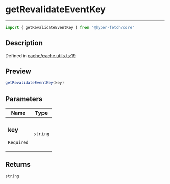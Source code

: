 

# getRevalidateEventKey

<div class="api-docs__separator" data-reactroot="">

---

</div><div class="api-docs__import" data-reactroot="">

```ts
import { getRevalidateEventKey } from "@hyper-fetch/core"
```

</div><div class="api-docs__section">

## Description

</div><div class="api-docs__description"><span class="api-docs__do-not-parse">



</span></div><p class="api-docs__definition">

Defined in [cache/cache.utils.ts:19](https://github.com/BetterTyped/hyper-fetch/blob/7e232edb/packages/core/src/cache/cache.utils.ts#L19)

</p><div class="api-docs__section">

## Preview

</div><div class="api-docs__preview fn">

```ts
getRevalidateEventKey(key)
```

</div><div class="api-docs__section">

## Parameters

</div><div class="api-docs__parameters"><table><thead><tr><th>Name</th><th>Type</th></tr></thead><tbody><tr param-data="key"><td class="api-docs__param-name required">

### key 

`Required`

</td><td class="api-docs__param-type">

`string`

</td></tr></tbody></table></div><div class="api-docs__section">

## Returns

</div><div class="api-docs__returns">

```ts
string
```

</div>